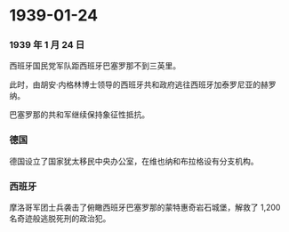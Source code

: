 # 1939-01-24

### 1939 年 1 月 24 日

西班牙国民党军队距西班牙巴塞罗那不到三英里。

此时，由胡安·内格林博士领导的西班牙共和政府逃往西班牙加泰罗尼亚的赫罗纳。

巴塞罗那的共和军继续保持象征性抵抗。

### 德国

德国设立了国家犹太移民中央办公室，在维也纳和布拉格设有分支机构。

### 西班牙

摩洛哥军团士兵袭击了俯瞰西班牙巴塞罗那的蒙特惠奇岩石城堡，解救了 1,200
名奇迹般逃脱死刑的政治犯。